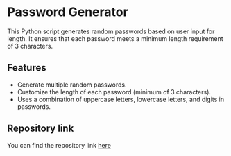 # Password Generator

This Python script generates random passwords based on user input for length. It ensures that each password meets a minimum length requirement of 3 characters.

## Features

- Generate multiple random passwords.
- Customize the length of each password (minimum of 3 characters).
- Uses a combination of uppercase letters, lowercase letters, and digits in passwords.

## Repository link
You can find the repository link [here]()

